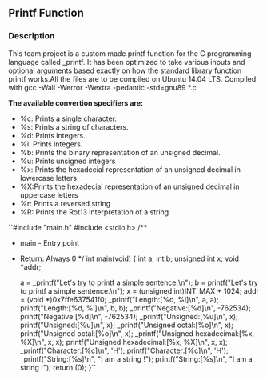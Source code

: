 ## Printf Function

### Description

This team project is a custom made printf function for the C programming language called _printf. It has been optimized to take various inputs and optional arguments based exactly on how the standard library function printf works.All the files are to be compiled on Ubuntu 14.04 LTS. Compiled with gcc -Wall -Werror -Wextra -pedantic -std=gnu89 *.c

**The available convertion specifiers are:**

* %c: Prints a single character.
* %s: Prints a string of characters.
* %d: Prints integers.
* %i: Prints integers.
* %b: Prints the binary representation of an unsigned decimal.
* %u: Prints unsigned integers
* %x: Prints the hexadecial representation of an unsigned decimal in lowercase letters
* %X:Prints the hexadecial representation of an unsigned decimal in uppercase letters
* %r: Prints a reversed string
* %R: Prints the Rot13 interpretation of a string


``#include "main.h"
#include <stdio.h>
/**
 * main - Entry point
 * Return: Always 0
 */
int main(void)
{
    int a;
    int b;
    unsigned int x;
    void *addr;

    a = _printf("Let's try to printf a simple sentence.\n");
    b = printf("Let's try to printf a simple sentence.\n");
    x = (unsigned int)INT_MAX + 1024;
    addr = (void *)0x7ffe637541f0;
    _printf("Length:[%d, %i]\n", a, a);
    printf("Length:[%d, %i]\n", b, b);
    _printf("Negative:[%d]\n", -762534);
    printf("Negative:[%d]\n", -762534);
    _printf("Unsigned:[%u]\n", x);
    printf("Unsigned:[%u]\n", x);
    _printf("Unsigned octal:[%o]\n", x);
    printf("Unsigned octal:[%o]\n", x);
    _printf("Unsigned hexadecimal:[%x, %X]\n", x, x);
    printf("Unsigned hexadecimal:[%x, %X]\n", x, x);
    _printf("Character:[%c]\n", 'H');
    printf("Character:[%c]\n", 'H');
    _printf("String:[%s]\n", "I am a string !");
    printf("String:[%s]\n", "I am a string !");
    return (0);
}``



